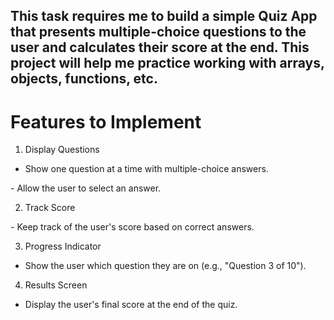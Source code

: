 ## This task requires me to build a simple Quiz App that presents multiple-choice questions to the user and calculates their score at the end. This project will help me practice working with arrays, objects, functions, etc.

# Features to Implement

1. Display Questions

- ⁠Show one question at a time with multiple-choice answers.

-⁠ ⁠Allow the user to select an answer.

2. Track Score

-⁠ ⁠Keep track of the user's score based on correct answers.

3. Progress Indicator

- ⁠Show the user which question they are on (e.g., "Question 3 of 10").

4. Results Screen

- ⁠Display the user's final score at the end of the quiz.
